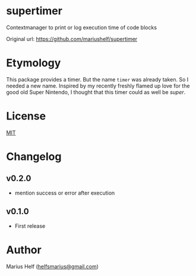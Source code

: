 # supertimer

Contextmanager to print or log execution time of code blocks

Original url: https://github.com/mariushelf/supertimer


# Etymology

This package provides a timer. But the name `timer` was already taken.
So I needed a new name. Inspired by my recently freshly flamed up
love for the good old Super Nintendo, I thought that this timer could
as well be *super*.

# License

[MIT](LICENSE)


# Changelog

## v0.2.0
* mention success or error after execution

## v0.1.0
* First release


# Author

Marius Helf ([helfsmarius@gmail.com](mailto:helfsmarius@gmail.com))
